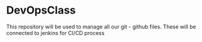 # DevOpsClass
This repository will be used to manage all our git - github files. These will be connected to jenkins for CI/CD process
